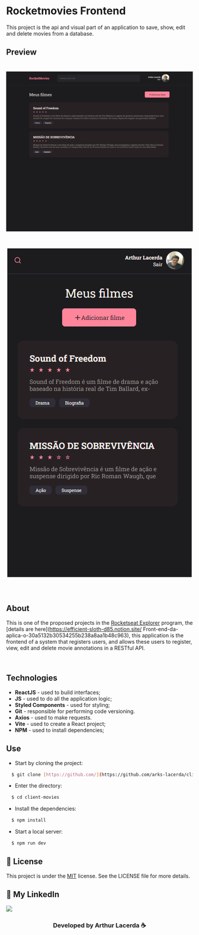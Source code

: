 # Rocketmovies Frontend

This project is the api and visual part of an application to save, show, edit and delete movies from a database.

## Preview

<h1 align="center">
    <img src="./.github/preview-desktop.png" " alt="desktop version png">
</h1>

<h1 align="center">
    <img src="./.github/preview-mobile.png" alt="mobile version png">
</h1>

</br>

## About

This is one of the proposed projects in the [Rocketseat Explorer](https://www.rocketseat.com.br/explorer) program, the [details are here](https://efficient-sloth-d85.notion.site/ Front-end-da-aplica-o-30a5132b30534255b238a8aa1b48c963), this application is the frontend of a system that registers users, and allows these users to register, view, edit and delete movie annotations in a RESTful API.

</br>

## Technologies

- **ReactJS** - used to build interfaces;
- **JS** - used to do all the application logic;
- **Styled Components** - used for styling;
- **Git** - responsible for performing code versioning.
- **Axios** - used to make requests.
- **Vite** - used to create a React project;
- **NPM** - used to install dependencies;

## Use

- Start by cloning the project:

```bash
  $ git clone [https://github.com/](https://github.com/arks-lacerda/client-movies.git)
```

- Enter the directory:

```bash
  $ cd client-movies
```

- Install the dependencies:

```bash
  $ npm install
```

- Start a local server:

```bash
  $ npm run dev
```

## 📝 License

This project is under the [MIT]() license. See the LICENSE file for more details.

</div>
<div id="MyLinkedIn">

## 🔎 My LinkedIn

<a href="https://www.linkedin.com/in/arks-lacerda/"><img src="https://img.shields.io/badge/LinkedIn-0077B5?style=for-the-badge&logo=linkedin&logoColor=white"/></a>

<h3 align="center">Developed by Arthur Lacerda ☕</h3>
</d
